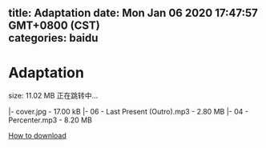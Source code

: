 
title: Adaptation
date: Mon Jan 06 2020 17:47:57 GMT+0800 (CST)    
categories: baidu
---

# Adaptation
size: 11.02 MB
 正在跳转中...
 
|- cover.jpg - 17.00 kB
|- 06 - Last Present (Outro).mp3 - 2.80 MB
|- 04 - Percenter.mp3 - 8.20 MB

[How to download](https://bpcam.bemobtrk.com/go/2ceec3aa-1ca2-46d6-b9ff-aaa5c184517c?jno=3005)